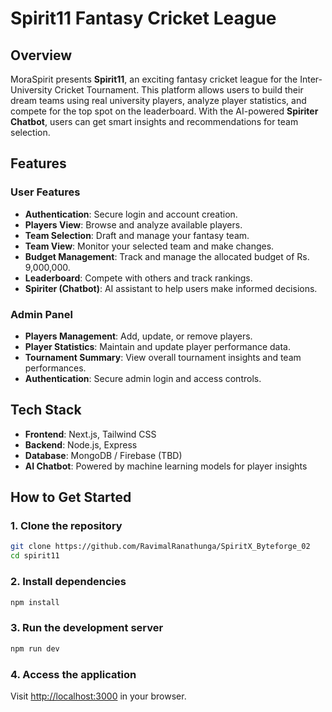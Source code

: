 # Spirit11 Fantasy Cricket League

## Overview

MoraSpirit presents **Spirit11**, an exciting fantasy cricket league for the Inter-University Cricket Tournament. This platform allows users to build their dream teams using real university players, analyze player statistics, and compete for the top spot on the leaderboard. With the AI-powered **Spiriter Chatbot**, users can get smart insights and recommendations for team selection.

## Features

### User Features

- **Authentication**: Secure login and account creation.
- **Players View**: Browse and analyze available players.
- **Team Selection**: Draft and manage your fantasy team.
- **Team View**: Monitor your selected team and make changes.
- **Budget Management**: Track and manage the allocated budget of Rs. 9,000,000.
- **Leaderboard**: Compete with others and track rankings.
- **Spiriter (Chatbot)**: AI assistant to help users make informed decisions.

### Admin Panel

- **Players Management**: Add, update, or remove players.
- **Player Statistics**: Maintain and update player performance data.
- **Tournament Summary**: View overall tournament insights and team performances.
- **Authentication**: Secure admin login and access controls.

## Tech Stack

- **Frontend**: Next.js, Tailwind CSS
- **Backend**: Node.js, Express
- **Database**: MongoDB / Firebase (TBD)
- **AI Chatbot**: Powered by machine learning models for player insights

## How to Get Started

### 1. Clone the repository

```sh
git clone https://github.com/RavimalRanathunga/SpiritX_Byteforge_02
cd spirit11
```

### 2. Install dependencies

```sh
npm install
```

### 3. Run the development server

```sh
npm run dev
```

### 4. Access the application

Visit [http://localhost:3000](http://localhost:3000) in your browser.

##

